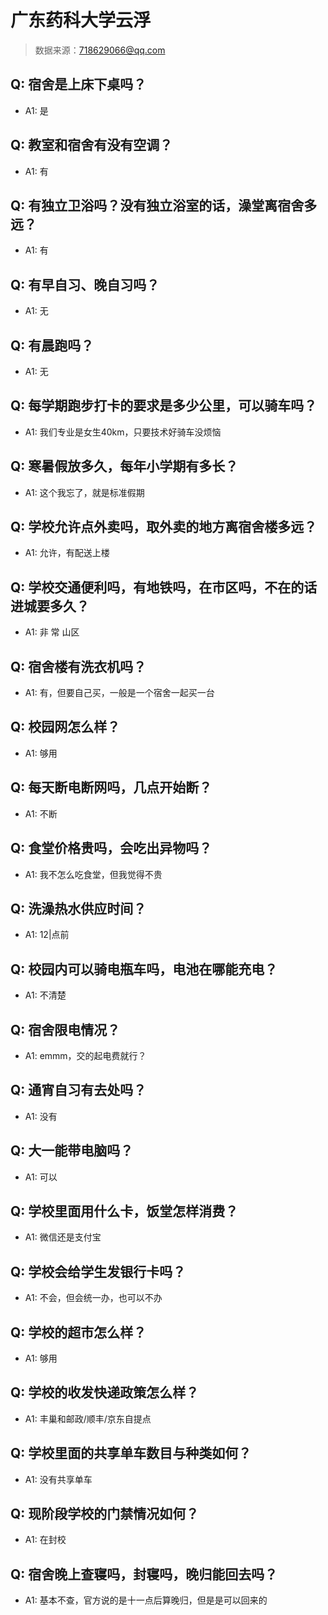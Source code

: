 # 广东药科大学云浮

> 数据来源：718629066@qq.com

## Q: 宿舍是上床下桌吗？

- A1: 是

## Q: 教室和宿舍有没有空调？

- A1: 有

## Q: 有独立卫浴吗？没有独立浴室的话，澡堂离宿舍多远？

- A1: 有

## Q: 有早自习、晚自习吗？

- A1: 无

## Q: 有晨跑吗？

- A1: 无

## Q: 每学期跑步打卡的要求是多少公里，可以骑车吗？

- A1: 我们专业是女生40km，只要技术好骑车没烦恼

## Q: 寒暑假放多久，每年小学期有多长？

- A1: 这个我忘了，就是标准假期

## Q: 学校允许点外卖吗，取外卖的地方离宿舍楼多远？

- A1: 允许，有配送上楼

## Q: 学校交通便利吗，有地铁吗，在市区吗，不在的话进城要多久？

- A1: 非 常 山区

## Q: 宿舍楼有洗衣机吗？

- A1: 有，但要自己买，一般是一个宿舍一起买一台

## Q: 校园网怎么样？

- A1: 够用

## Q: 每天断电断网吗，几点开始断？

- A1: 不断

## Q: 食堂价格贵吗，会吃出异物吗？

- A1: 我不怎么吃食堂，但我觉得不贵

## Q: 洗澡热水供应时间？

- A1: 12|点前

## Q: 校园内可以骑电瓶车吗，电池在哪能充电？

- A1: 不清楚

## Q: 宿舍限电情况？

- A1: emmm，交的起电费就行？

## Q: 通宵自习有去处吗？

- A1: 没有

## Q: 大一能带电脑吗？

- A1: 可以

## Q: 学校里面用什么卡，饭堂怎样消费？

- A1: 微信还是支付宝

## Q: 学校会给学生发银行卡吗？

- A1: 不会，但会统一办，也可以不办

## Q: 学校的超市怎么样？

- A1: 够用

## Q: 学校的收发快递政策怎么样？

- A1: 丰巢和邮政/顺丰/京东自提点

## Q: 学校里面的共享单车数目与种类如何？

- A1: 没有共享单车

## Q: 现阶段学校的门禁情况如何？

- A1: 在封校

## Q: 宿舍晚上查寝吗，封寝吗，晚归能回去吗？

- A1: 基本不查，官方说的是十一点后算晚归，但是是可以回来的

